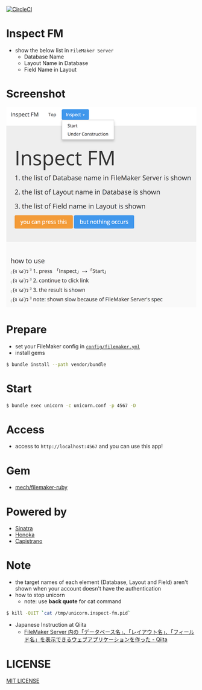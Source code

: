[![CircleCI](https://circleci.com/gh/corselia/inspect-fm.svg?style=svg)](https://circleci.com/gh/corselia/inspect-fm)

# Inspect FM
- show the below list in `FileMaker Server`
    - Database Name
    - Layout Name in Database
    - Field Name in Layout

# Screenshot
![inspect_fm](inspect_fm.png "inspect_fm")

# Prepare
- set your FileMaker config in [`config/filemaker.yml`](/config/filemaker.yml)
- install gems

```bash
$ bundle install --path vendor/bundle
```

# Start

```bash
$ bundle exec unicorn -c unicorn.conf -p 4567 -D
```

# Access
- access to `http://localhost:4567` and you can use this app!

# Gem
- [mech/filemaker-ruby](https://github.com/mech/filemaker-ruby)

# Powered by
- [Sinatra](http://www.sinatrarb.com/)
- [Honoka](http://honokak.osaka/)
- [Capistrano](http://capistranorb.com/)

# Note
- the target names of each element (Database, Layout and Field) aren't shown when your account doesn't have the authentication
- how to stop unicorn
    - note: use **back quote** for cat command

```bash
$ kill -QUIT `cat /tmp/unicorn.inspect-fm.pid`
```

- Japanese Instruction at Qiita
    - [FileMaker Server 内の「データベース名」、「レイアウト名」、「フィールド名」を表示できるウェブアプリケーションを作った \- Qiita](https://qiita.com/corselia/items/cae878f0c94fa990402e)

# LICENSE
[MIT LICENSE](/LICENSE)
